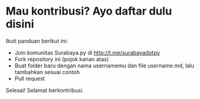 # Mau kontribusi? Ayo daftar dulu disini

Ikuti panduan berikut ini:

* Join komunitas Surabaya.py di http://t.me/surabayadotpy
* Fork repository ini (pojok kanan atas)
* Buat folder baru dengan nama usernamemu dan file username.md, lalu tambahkan sesuai contoh
* Pull request

Selesai! Selamat berkontribusi.
